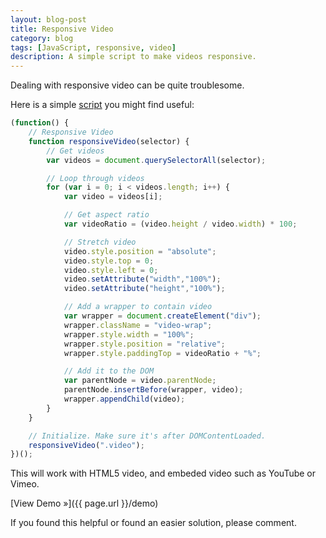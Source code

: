```yaml
---
layout: blog-post
title: Responsive Video
category: blog
tags: [JavaScript, responsive, video]
description: A simple script to make videos responsive.
---
```

Dealing with responsive video can be quite troublesome.

Here is a simple [script](https://gist.github.com/miguelmota/5424416) you might find useful:

```javascript
(function() {
    // Responsive Video
    function responsiveVideo(selector) {
        // Get videos
        var videos = document.querySelectorAll(selector);

        // Loop through videos
        for (var i = 0; i < videos.length; i++) {
            var video = videos[i];

            // Get aspect ratio
            var videoRatio = (video.height / video.width) * 100;

            // Stretch video
            video.style.position = "absolute";
            video.style.top = 0;
            video.style.left = 0;
            video.setAttribute("width","100%");
            video.setAttribute("height","100%");

            // Add a wrapper to contain video
            var wrapper = document.createElement("div");
            wrapper.className = "video-wrap";
            wrapper.style.width = "100%";
            wrapper.style.position = "relative";
            wrapper.style.paddingTop = videoRatio + "%";

            // Add it to the DOM
            var parentNode = video.parentNode;
            parentNode.insertBefore(wrapper, video);
            wrapper.appendChild(video);
        }
    }

    // Initialize. Make sure it's after DOMContentLoaded.
    responsiveVideo(".video");
})();
```

This will work with HTML5 video, and embeded video such as YouTube or Vimeo.

[View Demo »]({{ page.url }}/demo)

If you found this helpful or found an easier solution, please comment.
